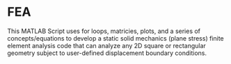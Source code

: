 # FEA
This MATLAB Script uses for loops, matricies, plots, and a series of concepts/equations to develop a static solid mechanics (plane stress) finite element analysis code that can analyze any 2D square or rectangular geometry subject to user-defined displacement boundary conditions. 
